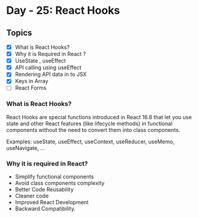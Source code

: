 # Day - 25: React Hooks

## Topics

- [x] What is React Hooks?
- [x] Why it is Required in React ?
- [x] UseState , useEffect
- [x] API calling using useEffect
- [x] Rendering API data in to JSX
- [x] Keys in Array
- [ ] React Forms

### What is React Hooks?

React Hooks are special functions introduced in React 16.8 that let you use state and other React features (like lifecycle methods) in functional components without the need to convert them into class components.

Examples: useState, useEffect, useContext, useReducer, useMemo, useNavigate, ...

### Why it is required in React?

- Simplify functional components
- Avoid class components complexity
- Better Code Reusability
- Cleaner code
- Improved React Development
- Backward Compatibility.
